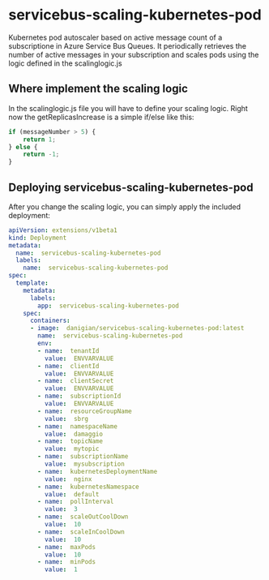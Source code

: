 # servicebus-scaling-kubernetes-pod

Kubernetes pod autoscaler based on active message count of a subscriptione in Azure Service Bus Queues. It periodically retrieves the number of active messages in your subscription and scales pods using the logic defined in the scalinglogic.js

## Where implement the scaling logic

In the scalinglogic.js file you will have to define your scaling logic. Right now the getReplicasIncrease is a simple if/else like this:

```js
if (messageNumber > 5) {
    return 1;
} else {
    return -1;
}
```

## Deploying servicebus-scaling-kubernetes-pod
After you change the scaling logic, you can simply apply the included deployment:

```yaml
apiVersion: extensions/v1beta1
kind: Deployment
metadata:
  name:  servicebus-scaling-kubernetes-pod
  labels:
    name:  servicebus-scaling-kubernetes-pod
spec:
  template:
    metadata:
      labels:
        app:  servicebus-scaling-kubernetes-pod
    spec:
      containers:
      - image:  danigian/servicebus-scaling-kubernetes-pod:latest
        name:  servicebus-scaling-kubernetes-pod
        env:
        - name:  tenantId
          value:  ENVVARVALUE
        - name:  clientId
          value:  ENVVARVALUE
        - name:  clientSecret
          value:  ENVVARVALUE
        - name:  subscriptionId
          value:  ENVVARVALUE
        - name:  resourceGroupName
          value:  sbrg
        - name:  namespaceName
          value:  damaggio
        - name:  topicName
          value:  mytopic
        - name:  subscriptionName
          value:  mysubscription
        - name:  kubernetesDeploymentName
          value:  nginx
        - name:  kubernetesNamespace
          value:  default
        - name:  pollInterval
          value:  3
        - name:  scaleOutCoolDown
          value:  10
        - name:  scaleInCoolDown
          value:  10
        - name:  maxPods
          value:  10
        - name:  minPods
          value:  1
```
